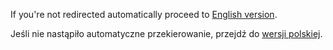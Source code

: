 <script type="text/javascript">
var lang = navigator.language || navigator.userLanguage;
window.location = (lang == "pl") ? "pl/" : "en/";
</script>

If you're not redirected automatically proceed to [English version](en/).

Jeśli nie nastąpiło automatyczne przekierowanie, przejdź do [wersji polskiej](en/).
